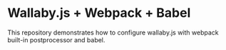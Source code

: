 # Wallaby.js + Webpack + Babel
This repository demonstrates how to configure wallaby.js with webpack built-in postprocessor and babel.
